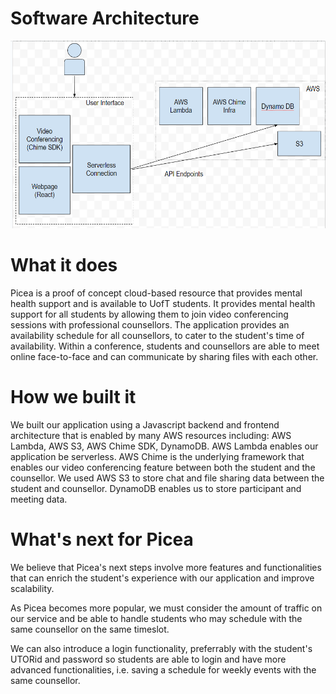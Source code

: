 # Software Architecture 
<img src="https://github.com/3ric03/Picea/blob/main/arch.png" width="600px" height="300px">

# What it does
Picea is a proof of concept cloud-based resource that provides mental health support and is available to UofT students. It provides mental health support for all students by allowing them to join video conferencing sessions with professional counsellors. The application provides an availability schedule for all counsellors, to cater to the student's time of availability. Within a conference, students and counsellors are able to meet online face-to-face and can communicate by sharing files with each other.

# How we built it
We built our application using a Javascript backend and frontend architecture that is enabled by many AWS resources including: AWS Lambda, AWS S3, AWS Chime SDK, DynamoDB. AWS Lambda enables our application be serverless. AWS Chime is the underlying framework that enables our video conferencing feature between both the student and the counsellor. We used AWS S3 to store chat and file sharing data between the student and counsellor. DynamoDB enables us to store participant and meeting data.

# What's next for Picea
We believe that Picea's next steps involve more features and functionalities that can enrich the student's experience with our application and improve scalability.

As Picea becomes more popular, we must consider the amount of traffic on our service and be able to handle students who may schedule with the same counsellor on the same timeslot.

We can also introduce a login functionality, preferrably with the student's UTORid and password so students are able to login and have more advanced functionalities, i.e. saving a schedule for weekly events with the same counsellor.
